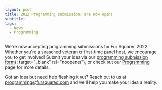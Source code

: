 ```yaml
---
layout: post
title: 2022 Programming submissions are now open!
subtitle:
tags:
  - News
  - Programming
---
```

We're now accepting programming submissions for Fur Squared 2022. Whether you're a seasoned veteran or first-time panel host, we encourage you to get involved\! Submit your idea via our [programming submission form](https://forms.gle/LXqs2LHd78RtRA1E8){: target="_blank" rel="noopener"}, or check out our [Programming](/programming/) page for more details.

Got an idea but need help fleshing it out? Reach out to us at [programming@fursquared.com](mailto:programming@fursquared.com) and we'll help you make your idea a reality.
